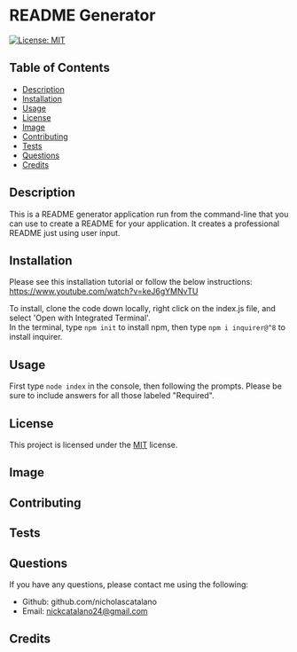 # README Generator

  [![License: MIT](https://img.shields.io/badge/License-MIT-yellow.svg)](https://opensource.org/licenses/MIT)

  ## Table of Contents
  - [Description](#description)
  - [Installation](#installation)
  - [Usage](#usage)
  - [License](#license)
  - [Image](#image)
  - [Contributing](#contributing)
  - [Tests](#tests)
  - [Questions](#questions)
  - [Credits](#credits)

  ## Description
  This is a README generator application run from the command-line that you can use to create a README for your application. It creates a professional README just using user input.

  ## Installation
  Please see this installation tutorial or follow the below instructions: https://www.youtube.com/watch?v=keJ6gYMNvTU
  
  To install, clone the code down locally, right click on the index.js file, and select 'Open with Integrated Terminal'.\
  In the terminal, type ```npm init``` to install npm, then type ```npm i inquirer@^8``` to install inquirer.

  ## Usage
  First type ```node index``` in the console, then following the prompts. Please be sure to include answers for all those labeled "Required".

  ## License
  This project is licensed under the [MIT](https://opensource.org/licenses/MIT) license.

  ## Image
  

  ## Contributing
  

  ## Tests
  

  ## Questions
  If you have any questions, please contact me using the following:
  - Github: github.com/nicholascatalano
  - Email: nickcatalano24@gmail.com

  ## Credits
  
  
